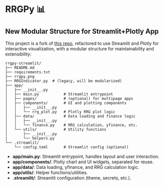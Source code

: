 # RRGPy :bar_chart:

## New Modular Structure for Streamlit+Plotly App

This project is a fork of [this repo](https://github.com/An0n1mity/RRGPy), refactored to use Streamlit and Plotly for interactive visualization, with a modular structure for maintainability and extensibility:

```
rrgpy-streamlit/
├── README.md
├── requirements.txt
├── rrgpy.png
├── RRGIndicator.py  # (legacy, will be modularized)
├── app/
│   ├── __init__.py
│   ├── main.py           # Streamlit entrypoint
│   ├── pages/            # (optional) for multipage apps
│   ├── components/       # UI and plotting components
│   │   ├── __init__.py
│   │   └── rrg_plot.py   # Plotly RRG plot logic
│   ├── data/             # Data loading and finance logic
│   │   ├── __init__.py
│   │   └── finance.py    # RRG calculation, yfinance, etc.
│   └── utils/            # Utility functions
│       ├── __init__.py
│       └── helpers.py
└── .streamlit/
    └── config.toml       # Streamlit config (optional)
```

- **app/main.py**: Streamlit entrypoint, handles layout and user interaction.
- **app/components/**: Plotly chart and UI widgets, separated for reuse.
- **app/data/**: Data loading, yfinance, and RRG calculation logic.
- **app/utils/**: Helper functions/utilities.
- **.streamlit/**: Streamlit configuration (theme, secrets, etc.).

